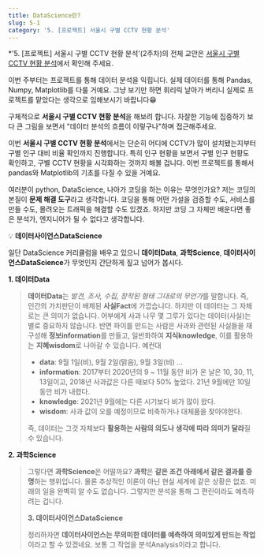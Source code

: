 ```yaml
---
title: DataScience란?
slug: 5-1
category: '5. [프로젝트] 서울시 구별 CCTV 현황 분석'
---
```


*'5. [프로젝트] 서울시 구별 CCTV 현황 분석'(2주차)의 전체 교안은 [서울시 구별 CCTV 현황 분석](https://github.com/Team-COSADAMA/Data-Science-Intro/blob/main/week2/week2.ipynb)에서 확인해 주세요.

이번 주부터는 프로젝트를 통해 데이터 분석을 익힙니다. 실제 데이터를 통해 Pandas, Numpy, Matplotlib를 다룰 거예요. 그냥 보기만 하면 휘리릭 날아가 버리니 실제로 프로젝트를 맡았다는 생각으로 임해보시기 바랍니다😁 

구체적으로 **서울시 구별 CCTV 현황 분석**을 해보려 합니다. 자잘한 기능에 집중하기 보다 큰 그림을 보면서 "데이터 분석의 흐름이 이렇구나"하며 접근해주세요. 

이번 **서울시 구별 CCTV 현황 분석**에서는 단순히 어디에 CCTV가 많이 설치됐는지부터 구별 인구 대비 비율 확인까지 진행합니다. 특히 인구 현황을 보면서 구별 인구 현황도 확인하고, 구별 CCTV 현황을 시각화하는 것까지 해볼 겁니다. 이번 프로젝트를 통해서 pandas와 Matplotlib의 기초를 다질 수 있을 거예요.

여러분이 python, DataScience, 나아가 코딩을 하는 이유는 무엇인가요? 저는 코딩의 본질이 **문제 해결 도구**라고 생각합니다. 코딩을 통해 어떤 가설을 검증할 수도, 서비스를 만들 수도, 몰려오는 트래픽을 해결할 수도 있겠죠. 하지만 코딩 그 자체만 배운다면 좋은 분석가, 엔지니어가 될 수 없다고 생각합니다. 

💡 **데이터사이언스DataScience**

일단 DataScience 커리큘럼을 배우고 있으니 **데이터Data**, **과학Science**, **데이터사이언스DataScience**가 무엇인지 간단하게 짚고 넘어가 봅시다. 

**1. 데이터Data**
>
> **데이터Data**는 *발견, 조사, 수집, 창작된 형태 그대로의 무언가*를 말합니다. 즉, 인간의 가치판단이 배제된 **사실Fact**에 가깝습니다. 하지만 이 데이터는 그 자체로는 큰 의미가 없습니다. 어부에게 사과 나무 몇 그루가 있다는 데이터(사실)는 별로 중요하지 않습니다. 반면 파이를 만드는 사람은 사과와 관련된 사실들을 재구성해 **정보information**를 만들고, 일반화하여 **지식knowledge**, 이를 활용하는 **지혜wisdom**로 나아갈 수 있습니다. 예컨대
> 
> - **data**: 9월 1일(비), 9월 2일(맑음), 9월 3일(비) ...
> - **information**: 2017부터 2020년의 9 ~ 11월 동안 비가 온 날은 10, 30, 11, 13일이고, 2018년 사과값은 다른 때보다 50% 높았다. 21년 9월에만 10일 동안 비가 내렸다.
> - **knowledge**: 2021년 9월에는 다른 시기보다 비가 많이 왔다.
> - **wisdom**: 사과 값이 오를 예정이므로 비축하거나 대체품을 찾아야한다.
> 
> 즉, 데이터는 그것 자체보다 **활용하는 사람의 의도나 생각에 따라 의미가 달라**질 수 있습니다.
>
**2. 과학Science**
>
> 그렇다면 **과학Science**은 어떨까요? **과학**은 **같은 조건 아래에서 같은 결과를 증명**하는 행위입니다. 물론 추상적인 이론이 아닌 현실 세계에 같은 상황은 없죠. 미래의 일을 완벽히 알 수도 없습니다. 그렇지만 분석을 통해 그 편린이라도 예측하려는 겁니다. 
> 
> **3. 데이터사이언스DataScience**
>
> 정리하자면 **데이터사이언스는 무의미한 데이터를 예측하여 의미있게 만드는 작업**이라고 할 수 있겠네요. 보통 그 작업을 분석Analysis이라고 합니다.



